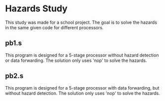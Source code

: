 # Hazards Study

This study was made for a school project. The goal is to solve the hazards in the same given code for different processors.

## pb1.s

This program is designed for a 5-stage processor without hazard detection or data forwarding. The solution only uses 'nop' to solve the hazards.

## pb2.s

This program is designed for a 5-stage processor with data forwarding, but without hazard detection. The solution only uses 'nop' to solve the hazards.